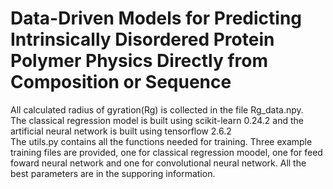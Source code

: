 # Data-Driven Models for Predicting Intrinsically Disordered Protein Polymer Physics Directly from Composition or Sequence
All calculated radius of gyration(Rg) is collected in the file Rg_data.npy.
<br>
The classical regression model is built using scikit-learn 0.24.2 and the artificial neural network is built using tensorflow 2.6.2
<br>
The utils.py contains all the functions needed for training.
Three example training files are provided, one for classical regression moodel, one for feed foward neural network and one for convolutional neural network. All the best parameters are in the supporing information.
